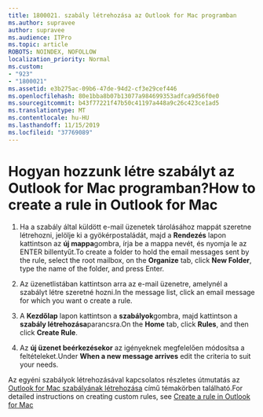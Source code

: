 ```yaml
---
title: 1800021. szabály létrehozása az Outlook for Mac programban
ms.author: supravee
author: supravee
ms.audience: ITPro
ms.topic: article
ROBOTS: NOINDEX, NOFOLLOW
localization_priority: Normal
ms.custom:
- "923"
- "1800021"
ms.assetid: e3b275ac-09b6-47de-94d2-cf3e29cef446
ms.openlocfilehash: 80e1bba8b07b13077a984699353adfca9d56f0e0
ms.sourcegitcommit: b43f77221f47b50c41197a448a9c26c423ce1ad5
ms.translationtype: MT
ms.contentlocale: hu-HU
ms.lasthandoff: 11/15/2019
ms.locfileid: "37769089"
---
```

# <a name="how-to-create-a-rule-in-outlook-for-mac"></a><span data-ttu-id="97abe-102">Hogyan hozzunk létre szabályt az Outlook for Mac programban?</span><span class="sxs-lookup"><span data-stu-id="97abe-102">How to create a rule in Outlook for Mac</span></span>

1. <span data-ttu-id="97abe-103">Ha a szabály által küldött e-mail üzenetek tárolásához mappát szeretne létrehozni, jelölje ki a gyökérpostaládát, majd a **Rendezés** lapon kattintson az **új mappa**gombra, írja be a mappa nevét, és nyomja le az ENTER billentyűt.</span><span class="sxs-lookup"><span data-stu-id="97abe-103">To create a folder to hold the email messages sent by the rule, select the root mailbox, on the **Organize** tab, click **New Folder**, type the name of the folder, and press Enter.</span></span>

2. <span data-ttu-id="97abe-104">Az üzenetlistában kattintson arra az e-mail üzenetre, amelynél a szabályt létre szeretné hozni.</span><span class="sxs-lookup"><span data-stu-id="97abe-104">In the message list, click an email message for which you want o create a rule.</span></span>

3. <span data-ttu-id="97abe-105">A **Kezdőlap** lapon kattintson a **szabályok**gombra, majd kattintson a **szabály létrehozása**parancsra.</span><span class="sxs-lookup"><span data-stu-id="97abe-105">On the **Home** tab, click **Rules**, and then click **Create Rule**.</span></span>

4. <span data-ttu-id="97abe-106">Az **új üzenet beérkezésekor** az igényeknek megfelelően módosítsa a feltételeket.</span><span class="sxs-lookup"><span data-stu-id="97abe-106">Under **When a new message arrives** edit the criteria to suit your needs.</span></span> 

<span data-ttu-id="97abe-107">Az egyéni szabályok létrehozásával kapcsolatos részletes útmutatás az [Outlook for Mac szabályának létrehozása](https://aka.ms/AA1uy0v) című témakörben található.</span><span class="sxs-lookup"><span data-stu-id="97abe-107">For detailed instructions on creating custom rules, see [Create a rule in Outlook for Mac](https://aka.ms/AA1uy0v)</span></span>
  